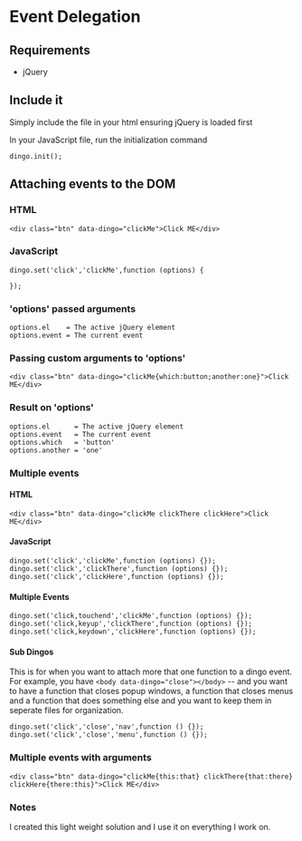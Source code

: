 # Event Delegation
## Requirements
* jQuery

## Include it
Simply include the file in your html ensuring jQuery is loaded first

In your JavaScript file, run the initialization command

    dingo.init();

## Attaching events to the DOM

### HTML

    <div class="btn" data-dingo="clickMe">Click ME</div>

### JavaScript
    
    dingo.set('click','clickMe',function (options) {

    });

### 'options' passed arguments
    
    options.el    = The active jQuery element
    options.event = The current event

### Passing custom arguments to 'options'

    <div class="btn" data-dingo="clickMe{which:button;another:one}">Click ME</div>

### Result on 'options'
    
    options.el      = The active jQuery element
    options.event   = The current event
    options.which   = 'button'
    options.another = 'one'

### Multiple events

#### HTML

    <div class="btn" data-dingo="clickMe clickThere clickHere">Click ME</div>

#### JavaScript

    dingo.set('click','clickMe',function (options) {});
    dingo.set('click','clickThere',function (options) {});
    dingo.set('click','clickHere',function (options) {});

#### Multiple Events

    dingo.set('click,touchend','clickMe',function (options) {});
    dingo.set('click,keyup','clickThere',function (options) {});
    dingo.set('click,keydown','clickHere',function (options) {});

#### Sub Dingos

This is for when you want to attach more that one function to a dingo event. For example, you have `<body data-dingo="close"></body>` -- and you want to have a function that closes popup windows, a function that closes menus and a function that does something else and you want to keep them in seperate files for organization.

    dingo.set('click','close','nav',function () {});
    dingo.set('click','close','menu',function () {});

### Multiple events with arguments

    <div class="btn" data-dingo="clickMe{this:that} clickThere{that:there} clickHere{there:this}">Click ME</div>

### Notes

I created this light weight solution and I use it on everything I work on.

